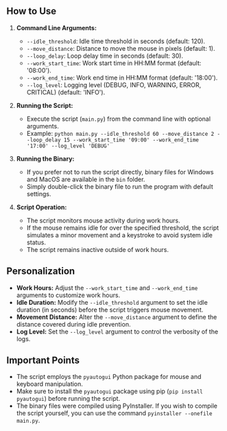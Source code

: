 ## How to Use

1. **Command Line Arguments:**
   - `--idle_threshold`: Idle time threshold in seconds (default: 120).
   - `--move_distance`: Distance to move the mouse in pixels (default: 1).
   - `--loop_delay`: Loop delay time in seconds (default: 30).
   - `--work_start_time`: Work start time in HH:MM format (default: '08:00').
   - `--work_end_time`: Work end time in HH:MM format (default: '18:00').
   - `--log_level`: Logging level (DEBUG, INFO, WARNING, ERROR, CRITICAL) (default: 'INFO').

2. **Running the Script:**
   - Execute the script (`main.py`) from the command line with optional arguments.
   - Example: `python main.py --idle_threshold 60 --move_distance 2 --loop_delay 15 --work_start_time '09:00' --work_end_time '17:00' --log_level 'DEBUG'`

3. **Running the Binary:**
   - If you prefer not to run the script directly, binary files for Windows and MacOS are available in the `bin` folder.
   - Simply double-click the binary file to run the program with default settings.

4. **Script Operation:**
   - The script monitors mouse activity during work hours.
   - If the mouse remains idle for over the specified threshold, the script simulates a minor movement and a keystroke to avoid system idle status.
   - The script remains inactive outside of work hours.

## Personalization

- **Work Hours:** Adjust the `--work_start_time` and `--work_end_time` arguments to customize work hours.
- **Idle Duration:** Modify the `--idle_threshold` argument to set the idle duration (in seconds) before the script triggers mouse movement.
- **Movement Distance:** Alter the `--move_distance` argument to define the distance covered during idle prevention.
- **Log Level:** Set the `--log_level` argument to control the verbosity of the logs.

## Important Points

- The script employs the `pyautogui` Python package for mouse and keyboard manipulation.
- Make sure to install the `pyautogui` package using pip (`pip install pyautogui`) before running the script.
- The binary files were compiled using PyInstaller. If you wish to compile the script yourself, you can use the command `pyinstaller --onefile main.py`.
